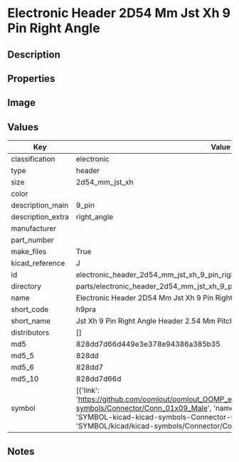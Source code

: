 # Electronic Header 2D54 Mm Jst Xh 9 Pin Right Angle

## Description

## Properties


## Image


## Values

| Key | Value |
| --- | --- |
| classification | electronic |
| type | header |
| size | 2d54_mm_jst_xh |
| color |  |
| description_main | 9_pin |
| description_extra | right_angle |
| manufacturer |  |
| part_number |  |
| make_files | True |
| kicad_reference | J |
| id | electronic_header_2d54_mm_jst_xh_9_pin_right_angle |
| directory | parts/electronic_header_2d54_mm_jst_xh_9_pin_right_angle |
| name | Electronic Header 2D54 Mm Jst Xh 9 Pin Right Angle |
| short_code | h9pra |
| short_name | Jst Xh 9 Pin Right Angle Header 2.54 Mm Pitch |
| distributors | [] |
| md5 | 828dd7d66d449e3e378e94386a385b35 |
| md5_5 | 828dd |
| md5_6 | 828dd7 |
| md5_10 | 828dd7d66d |
| symbol | [{'link': 'https://github.com/oomlout/oomlout_OOMP_eda_V2/tree/main/SYMBOL/kicad/kicad-symbols/Connector/Conn_01x09_Male', 'name': 'Connector : Conn_01x09_Male', 'id': 'SYMBOL-kicad-kicad-symbols-Connector-Conn_01x09_Male', 'directory': 'SYMBOL/kicad/kicad-symbols/Connector/Conn_01x09_Male/'}] |

## Notes

